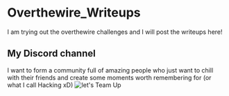 # Overthewire_Writeups

I am trying out the overthewire challenges and I will post the writeups here!


## My Discord channel

I want to form a community full of amazing people who just want to chill with their friends and create some moments worth remembering for (or what I call Hacking xD)
![let's Team Up](https://discord.gg/BAFfqmSKBr) 
